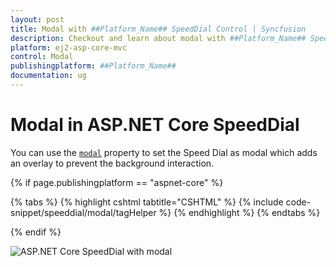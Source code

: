 ```yaml
---
layout: post
title: Modal with ##Platform_Name## SpeedDial Control | Syncfusion
description: Checkout and learn about modal with ##Platform_Name## SpeedDial control of Syncfusion Essential JS 2 and more details.
platform: ej2-asp-core-mvc
control: Modal
publishingplatform: ##Platform_Name##
documentation: ug
---
```


# Modal in ASP.NET Core SpeedDial

You can use the [`modal`](https://help.syncfusion.com/cr/blazor/Syncfusion.Blazor.Buttons.SfSpeedDial.html#Syncfusion_Blazor_Buttons_SfSpeedDial_IsModal) property to set the Speed Dial as modal which adds an overlay to prevent the background interaction.

{% if page.publishingplatform == "aspnet-core" %}

{% tabs %}
{% highlight cshtml tabtitle="CSHTML" %}
{% include code-snippet/speeddial/modal/tagHelper %}
{% endhighlight %}
{% endtabs %}

{% endif %}

![ASP.NET Core SpeedDial with modal](images/speeddial-mode-linear-sample.png)